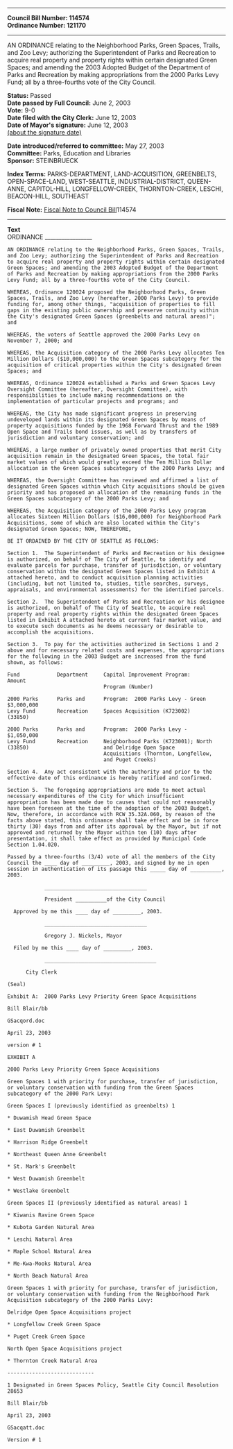 * * * * *  
  
**Council Bill Number: [](#h0)[](#h2)114574**   
**Ordinance Number: 121170**  
  
* * * * *  
  
AN ORDINANCE relating to the Neighborhood Parks, Green Spaces, Trails, and Zoo Levy; authorizing the Superintendent of Parks and Recreation to acquire real property and property rights within certain designated Green Spaces; and amending the 2003 Adopted Budget of the Department of Parks and Recreation by making appropriations from the 2000 Parks Levy Fund; all by a three-fourths vote of the City Council.  
  
**Status:** Passed   
**Date passed by Full Council:** June 2, 2003   
**Vote:** 9-0   
**Date filed with the City Clerk:** June 12, 2003   
**Date of Mayor's signature:** June 12, 2003   
[(about the signature date)](/~public/approvaldate.htm)   
  
  
**Date introduced/referred to committee:** May 27, 2003   
**Committee:** Parks, Education and Libraries   
**Sponsor:** STEINBRUECK   
  
**Index Terms:** PARKS-DEPARTMENT, LAND-ACQUISITION, GREENBELTS, OPEN-SPACE-LAND, WEST-SEATTLE, INDUSTRIAL-DISTRICT, QUEEN-ANNE, CAPITOL-HILL, LONGFELLOW-CREEK, THORNTON-CREEK, LESCHI, BEACON-HILL, SOUTHEAST  
  
**Fiscal Note:** [Fiscal Note to Council Bill](http://clerk.seattle.gov/~public/fnote/114574.htm)[](#h1)[](#h3)114574  
  
* * * * *  
  
**Text**  
    ORDINANCE _________________  
  
    AN ORDINANCE relating to the Neighborhood Parks, Green Spaces, Trails,  
    and Zoo Levy; authorizing the Superintendent of Parks and Recreation  
    to acquire real property and property rights within certain designated  
    Green Spaces; and amending the 2003 Adopted Budget of the Department  
    of Parks and Recreation by making appropriations from the 2000 Parks  
    Levy Fund; all by a three-fourths vote of the City Council.  
  
    WHEREAS, Ordinance 120024 proposed the Neighborhood Parks, Green  
    Spaces, Trails, and Zoo Levy (hereafter, 2000 Parks Levy) to provide  
    funding for, among other things, "acquisition of properties to fill  
    gaps in the existing public ownership and preserve continuity within  
    the City's designated Green Spaces (greenbelts and natural areas)";  
    and  
  
    WHEREAS, the voters of Seattle approved the 2000 Parks Levy on  
    November 7, 2000; and  
  
    WHEREAS, the Acquisition category of the 2000 Parks Levy allocates Ten  
    Million Dollars ($10,000,000) to the Green Spaces subcategory for the  
    acquisition of critical properties within the City's designated Green  
    Spaces; and  
  
    WHEREAS, Ordinance 120024 established a Parks and Green Spaces Levy  
    Oversight Committee (hereafter, Oversight Committee), with  
    responsibilities to include making recommendations on the  
    implementation of particular projects and programs; and  
  
    WHEREAS, the City has made significant progress in preserving  
    undeveloped lands within its designated Green Spaces by means of  
    property acquisitions funded by the 1968 Forward Thrust and the 1989  
    Open Space and Trails bond issues, as well as by transfers of  
    jurisdiction and voluntary conservation; and  
  
    WHEREAS, a large number of privately owned properties that merit City  
    acquisition remain in the designated Green Spaces, the total fair  
    market values of which would greatly exceed the Ten Million Dollar  
    allocation in the Green Spaces subcategory of the 2000 Parks Levy; and  
  
    WHEREAS, the Oversight Committee has reviewed and affirmed a list of  
    designated Green Spaces within which City acquisitions should be given  
    priority and has proposed an allocation of the remaining funds in the  
    Green Spaces subcategory of the 2000 Parks Levy; and  
  
    WHEREAS, the Acquisition category of the 2000 Parks Levy program  
    allocates Sixteen Million Dollars ($16,000,000) for Neighborhood Park  
    Acquisitions, some of which are also located within the City's  
    designated Green Spaces; NOW, THEREFORE,  
  
    BE IT ORDAINED BY THE CITY OF SEATTLE AS FOLLOWS:  
  
    Section 1.  The Superintendent of Parks and Recreation or his designee  
    is authorized, on behalf of The City of Seattle, to identify and  
    evaluate parcels for purchase, transfer of jurisdiction, or voluntary  
    conservation within the designated Green Spaces listed in Exhibit A  
    attached hereto, and to conduct acquisition planning activities  
    (including, but not limited to, studies, title searches, surveys,  
    appraisals, and environmental assessments) for the identified parcels.  
  
    Section 2.  The Superintendent of Parks and Recreation or his designee  
    is authorized, on behalf of The City of Seattle, to acquire real  
    property and real property rights within the designated Green Spaces  
    listed in Exhibit A attached hereto at current fair market value, and  
    to execute such documents as he deems necessary or desirable to  
    accomplish the acquisitions.  
  
    Section 3.  To pay for the activities authorized in Sections 1 and 2  
    above and for necessary related costs and expenses, the appropriations  
    for the following in the 2003 Budget are increased from the fund  
    shown, as follows:  
  
    Fund            Department     Capital Improvement Program:         Amount  
                                   Program (Number)  
  
    2000 Parks      Parks and      Program:  2000 Parks Levy - Green      $3,000,000  
    Levy Fund       Recreation     Spaces Acquisition (K723002)  
    (33850)  
  
    2000 Parks      Parks and      Program:  2000 Parks Levy -            $1,050,000  
    Levy Fund       Recreation     Neighborhood Parks (K723001); North  
    (33850)                        and Delridge Open Space  
                                   Acquisitions (Thornton, Longfellow,  
                                   and Puget Creeks)  
  
    Section 4.  Any act consistent with the authority and prior to the  
    effective date of this ordinance is hereby ratified and confirmed.  
  
    Section 5.  The foregoing appropriations are made to meet actual  
    necessary expenditures of the City for which insufficient  
    appropriation has been made due to causes that could not reasonably  
    have been foreseen at the time of the adoption of the 2003 Budget.  
    Now, therefore, in accordance with RCW 35.32A.060, by reason of the  
    facts above stated, this ordinance shall take effect and be in force  
    thirty (30) days from and after its approval by the Mayor, but if not  
    approved and returned by the Mayor within ten (10) days after  
    presentation, it shall take effect as provided by Municipal Code  
    Section 1.04.020.  
  
    Passed by a three-fourths (3/4) vote of all the members of the City  
    Council the ____ day of _________, 2003, and signed by me in open  
    session in authentication of its passage this _____ day of __________,  
    2003.  
  
                _________________________________  
  
                President __________of the City Council  
  
      Approved by me this ____ day of _________, 2003.  
  
                _________________________________  
  
                Gregory J. Nickels, Mayor  
  
      Filed by me this ____ day of _________, 2003.  
  
                ____________________________________  
  
          City Clerk  
  
    (Seal)  
  
    Exhibit A:  2000 Parks Levy Priority Green Space Acquisitions  
  
    Bill Blair/bb  
  
    GSacqord.doc  
  
    April 23, 2003  
  
    version # 1  
  
    EXHIBIT A  
  
    2000 Parks Levy Priority Green Space Acquisitions  
  
    Green Spaces 1 with priority for purchase, transfer of jurisdiction,  
    or voluntary conservation with funding from the Green Spaces  
    subcategory of the 2000 Park Levy:  
  
    Green Spaces I (previously identified as greenbelts) 1  
  
    * Duwamish Head Green Space  
  
    * East Duwamish Greenbelt  
  
    * Harrison Ridge Greenbelt  
  
    * Northeast Queen Anne Greenbelt  
  
    * St. Mark's Greenbelt  
  
    * West Duwamish Greenbelt  
  
    * Westlake Greenbelt  
  
    Green Spaces II (previously identified as natural areas) 1  
  
    * Kiwanis Ravine Green Space  
  
    * Kubota Garden Natural Area  
  
    * Leschi Natural Area  
  
    * Maple School Natural Area  
  
    * Me-Kwa-Mooks Natural Area  
  
    * North Beach Natural Area  
  
    Green Spaces 1 with priority for purchase, transfer of jurisdiction,  
    or voluntary conservation with funding from the Neighborhood Park  
    Acquisition subcategory of the 2000 Parks Levy:  
  
    Delridge Open Space Acquisitions project  
  
    * Longfellow Creek Green Space  
  
    * Puget Creek Green Space  
  
    North Open Space Acquisitions project  
  
    * Thornton Creek Natural Area  
  
    ----------------------------  
  
    1 Designated in Green Spaces Policy, Seattle City Council Resolution  
    28653  
  
    Bill Blair/bb  
  
    April 23, 2003  
  
    GSacqatt.doc  
  
    Version # 1  
